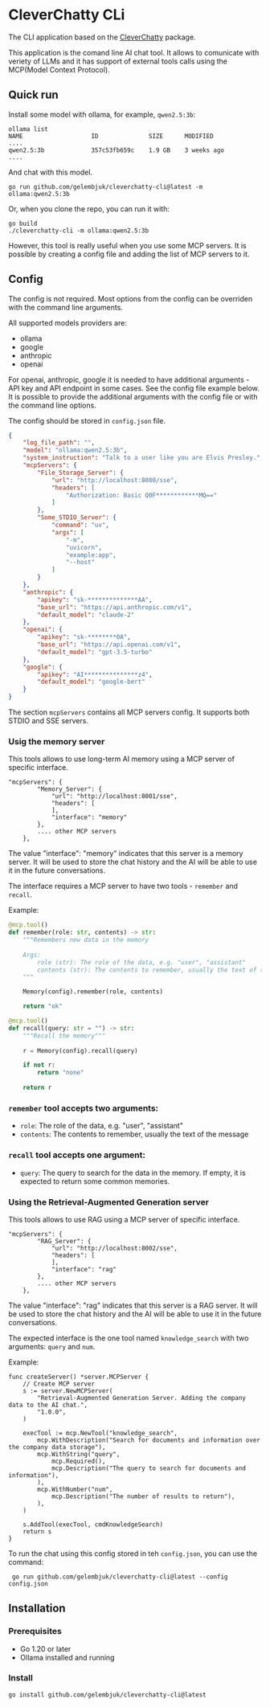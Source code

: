 # CleverChatty CLi

The CLI application based on the [CleverChatty](https://github.com/Gelembjuk/cleverchatty) package.

This application is the comand line AI chat tool. It allows to comunicate with veriety of LLMs and it has support of external tools calls using the MCP(Model Context Protocol).

## Quick run

Install some model with ollama, for example, `qwen2.5:3b`:

```
ollama list
NAME                   ID              SIZE      MODIFIED    
.... 
qwen2.5:3b             357c53fb659c    1.9 GB    3 weeks ago 
....
```

And chat with this model.

```
go run github.com/gelembjuk/cleverchatty-cli@latest -m ollama:qwen2.5:3b
```

Or, when you clone the repo, you can run it with:

```
go build
./cleverchatty-cli -m ollama:qwen2.5:3b
```

However, this tool is really useful when you use some MCP servers. It is possible by creating a config file and adding the list of MCP servers to it.

## Config

The config is not required. Most options from the config can be overriden with the command line arguments.

All supported models providers are:

- ollama
- google
- anthropic
- openai

For openai, anthropic, google it is needed to have additional arguments - API key and API endpoint in some cases. See the config file example below. It is possible to provide the additional arguments with the config file or with the command line options.

The config should be stored in `config.json` file.

```json
{
    "log_file_path": "",
    "model": "ollama:qwen2.5:3b",
    "system_instruction": "Talk to a user like you are Elvis Presley.",
    "mcpServers": {
        "File_Storage_Server": {
            "url": "http://localhost:8000/sse",
            "headers": [
                "Authorization: Basic Q0F************MQ=="
            ]
        },
        "Some_STDIO_Server": {
            "command": "uv",
            "args": [
                "-m",
                "uvicorn",
                "example:app",
                "--host"
            ]
        }
    },
    "anthropic": {
        "apikey": "sk-**************AA",
        "base_url": "https://api.anthropic.com/v1",
        "default_model": "claude-2"
    },
    "openai": {
        "apikey": "sk-********0A",
        "base_url": "https://api.openai.com/v1",
        "default_model": "gpt-3.5-turbo"
    },
    "google": {
        "apikey": "AI***************z4",
        "default_model": "google-bert"
    }
}
```

The section `mcpServers` contains all MCP servers config. It supports both STDIO and SSE servers.

### Usig the memory server

This tools allows to use long-term AI memory using a MCP server of specific interface.

```
"mcpServers": {
        "Memory_Server": {
            "url": "http://localhost:8001/sse",
            "headers": [
            ],
            "interface": "memory"
        },
        .... other MCP servers
    },
```

The value "interface": "memory" indicates that this server is a memory server. It will be used to store the chat history and the AI will be able to use it in the future conversations.

The interface requires a MCP server to have two tools - `remember` and `recall`. 

Example:

```python
@mcp.tool()
def remember(role: str, contents) -> str:
    """Remembers new data in the memory
    
    Args:
        role (str): The role of the data, e.g. "user", "assistant"
        contents (str): The contents to remember, usually the text of the message
    """

    Memory(config).remember(role, contents)

    return "ok"

@mcp.tool()
def recall(query: str = "") -> str:
    """Recall the memory"""
    
    r = Memory(config).recall(query)

    if not r:
        return "none"
    
    return r
```

### `remember` tool accepts two arguments:
- `role`: The role of the data, e.g. "user", "assistant"
- `contents`: The contents to remember, usually the text of the message

### `recall` tool accepts one argument:
- `query`: The query to search for the data in the memory. If empty, it is expected to return some common memories.



### Using the Retrieval-Augmented Generation server

This tools allows to use RAG using a MCP server of specific interface.

```
"mcpServers": {
        "RAG_Server": {
            "url": "http://localhost:8002/sse",
            "headers": [
            ],
            "interface": "rag"
        },
        .... other MCP servers
    },
```
The value "interface": "rag" indicates that this server is a RAG server. It will be used to store the chat history and the AI will be able to use it in the future conversations.

The expected interface is the one tool named `knowledge_search` with two arguments: `query` and `num`. 

Example:

```golang
func createServer() *server.MCPServer {
	// Create MCP server
	s := server.NewMCPServer(
		"Retrieval-Augmented Generation Server. Adding the company data to the AI chat.",
		"1.0.0",
	)

	execTool := mcp.NewTool("knowledge_search",
		mcp.WithDescription("Search for documents and information over the company data storage"),
		mcp.WithString("query",
			mcp.Required(),
			mcp.Description("The query to search for documents and information"),
		),
		mcp.WithNumber("num",
			mcp.Description("The number of results to return"),
		),
	)

	s.AddTool(execTool, cmdKnowledgeSearch)
	return s
}
```

To run the chat using this config stored in teh `config.json`, you can use the command:

```
 go run github.com/gelembjuk/cleverchatty-cli@latest --config config.json
```

## Installation

### Prerequisites
- Go 1.20 or later
- Ollama installed and running

### Install

```
go install github.com/gelembjuk/cleverchatty-cli@latest
```